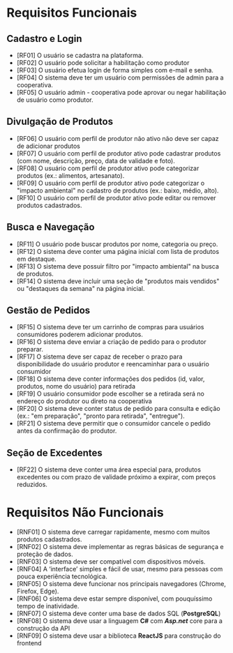 # Requisitos Funcionais
## Cadastro e Login
- [RF01] O usuário se cadastra na plataforma.
- [RF02] O usuário pode solicitar a habilitação como produtor
- [RF03] O usuário efetua login de forma simples com e-mail e senha.
- [RF04] O sistema deve ter um usuário com permissões de admin para a cooperativa.
- [RF05] O usuário admin - cooperativa pode aprovar ou negar habilitação de usuário como produtor.
 
## Divulgação de Produtos
- [RF06] O usuário com perfil de produtor não ativo não deve ser capaz de adicionar produtos
- [RF07] O usuário com perfil de produtor ativo pode cadastrar produtos (com nome, descrição, preço, data de validade e foto).
- [RF08] O usuário com perfil de produtor ativo pode categorizar produtos (ex.: alimentos, artesanato).
- [RF09] O usuário com perfil de produtor ativo pode categorizar o "impacto ambiental" no cadastro de produtos (ex.: baixo, médio, alto).
- [RF10] O usuário com perfil de produtor ativo pode editar ou remover produtos cadastrados.

## Busca e Navegação
- [RF11] O usuário pode buscar produtos por nome, categoria ou preço.
- [RF12] O sistema deve conter uma página inicial com lista de produtos em destaque.
- [RF13] O sistema deve possuir filtro por "impacto ambiental" na busca de produtos.
- [RF14] O sistema deve incluir uma seção de "produtos mais vendidos" ou "destaques da semana" na página inicial.

## Gestão de Pedidos
- [RF15] O sistema deve ter um carrinho de compras para usuários consumidores poderem adicionar produtos.
- [RF16] O sistema deve enviar a criação de pedido para o produtor preparar.
- [RF17] O sistema deve ser capaz de receber o prazo para disponibilidade do usuário produtor e reencaminhar para o usuário consumidor
- [RF18] O sistema deve conter informações dos pedidos (id, valor, produtos, nome do usuário) para retirada
- [RF19] O usuário consumidor pode escolher se a retirada será no endereço do produtor ou direto na cooperativa
- [RF20] O sistema deve conter status de pedido para consulta e edição (ex.: "em preparação", "pronto para retirada", "entregue").
- [RF21] O sistema deve permitir que o consumidor cancele o pedido antes da confirmação do produtor.

## Seção de Excedentes

- [RF22] O sistema deve conter uma área especial para, produtos excedentes ou com prazo de validade próximo a expirar, com preços reduzidos.

# Requisitos Não Funcionais 
- [RNF01] O sistema deve carregar rapidamente, mesmo com muitos produtos cadastrados.
- [RNF02] O sistema deve implementar as regras básicas de segurança e proteção de dados.
- [RNF03] O sistema deve ser compatível com dispositivos móveis.
- [RNF04] A ‘interface’ simples e fácil de usar, mesmo para pessoas com pouca experiência tecnológica.
- [RNF05] O sistema deve funcionar nos principais navegadores (Chrome, Firefox, Edge).
- [RNF06] O sistema deve estar sempre disponível, com pouquíssimo tempo de inatividade.
- [RNF07] O sistema deve conter uma base de dados SQL (**PostgreSQL**)
- [RNF08] O sistema deve usar a linguagem **C#** com _**Asp.net**_ core para a construção da API
- [RNF09] O sistema deve usar a biblioteca **ReactJS** para construção do frontend

